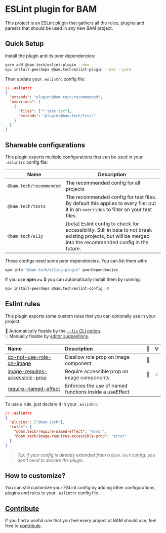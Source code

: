 # ESLint plugin for BAM

This project is an ESLint plugin that gathers all the rules, plugins and parsers that should be used in any new BAM project.

## Quick Setup

Install the plugin and its peer dependencies:

```bash
yarn add @bam.tech/eslint-plugin --dev
npx install-peerdeps @bam.tech/eslint-plugin --dev --yarn
```

Then update your `.eslintrc` config file:

```json
// .eslintrc
{
  "extends": "plugin:@bam.tech/recommended",
  "overrides": [
    {
      "files": ["*.test.tsx"],
      "extends": "plugin:@bam.tech/tests"
    }
  ]
}
```

## Shareable configurations

This plugin exports multiple configurations that can be used in your `.eslintrc` config file:

| Name                    | Description                                                                                                                                                  |
| ----------------------- | ------------------------------------------------------------------------------------------------------------------------------------------------------------ |
| `@bam.tech/recommended` | The recommended config for all projects                                                                                                                      |
| `@bam.tech/tests`       | The recommended config for test files. By default this applies to every file: put it in an `overrides` to filter on your test files.                         |
| `@bam.tech/a11y`        | [beta] Eslint config to check for accessibility. Still in beta to not break existing projects, but will be merged into the recommended config in the future. |

These configs need some peer dependencies. You can list them with:

```bash
npm info "@bam.tech/esling-plugin" peerDependencies
```

If you use **npm >= 5** you can automatically install them by running:

```bash
npx install-peerdeps @bam.tech/eslint-config -D
```

## Eslint rules

This plugin exports some custom rules that you can optionally use in your project:

<!-- begin auto-generated rules list -->

🔧 Automatically fixable by the [`--fix` CLI option](https://eslint.org/docs/user-guide/command-line-interface#--fix).\
💡 Manually fixable by [editor suggestions](https://eslint.org/docs/developer-guide/working-with-rules#providing-suggestions).

| Name                                                                           | Description                                            | 🔧  | 💡  |
| :----------------------------------------------------------------------------- | :----------------------------------------------------- | :-- | :-- |
| [do-not-use-role-on-image](docs/rules/do-not-use-role-on-image.md)             | Disallow role prop on Image component                  | 🔧  |     |
| [image-requires-accessible-prop](docs/rules/image-requires-accessible-prop.md) | Require accessible prop on image components            | 🔧  | 💡  |
| [require-named-effect](docs/rules/require-named-effect.md)                     | Enforces the use of named functions inside a useEffect |     |     |

<!-- end auto-generated rules list -->

To use a rule, just declare it in your `.eslintrc`:

```json
// .eslintrc
{
  "plugins": ["@bam.tech"],
  "rules": {
    "@bam.tech/require-named-effect": "error",
    "@bam.tech/image-requires-accessible-prop": "error"
  }
}
```

> _Tip: if your config is already extended from a `@bam.tech` config, you don't need to declare the plugin._

## How to customize?

You can still customize your ESLint config by adding other configurations, plugins and rules to your `.eslintrc` config file.

## [Contribute](./CONTRIBUTING.md)

If you find a useful rule that you feel every project at BAM should use, feel free to [contribute](./CONTRIBUTING.md).
